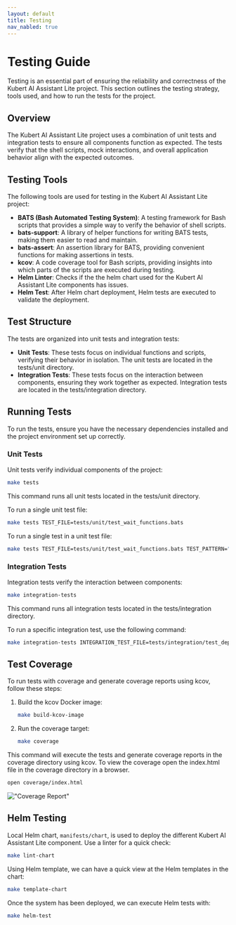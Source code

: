 ```yaml
---
layout: default
title: Testing
nav_nabled: true
---
```


# Testing Guide

Testing is an essential part of ensuring the reliability and correctness of the Kubert AI Assistant Lite project. This section outlines the testing strategy, tools used, and how to run the tests for the project.

## Overview

The Kubert AI Assistant Lite project uses a combination of unit tests and integration tests to ensure all components function as expected. The tests verify that the shell scripts, mock interactions, and overall application behavior align with the expected outcomes.

## Testing Tools

The following tools are used for testing in the Kubert AI Assistant Lite project:

- **BATS (Bash Automated Testing System)**: A testing framework for Bash scripts that provides a simple way to verify the behavior of shell scripts.
- **bats-support**: A library of helper functions for writing BATS tests, making them easier to read and maintain.
- **bats-assert**: An assertion library for BATS, providing convenient functions for making assertions in tests.
- **kcov**: A code coverage tool for Bash scripts, providing insights into which parts of the scripts are executed during testing.
- **Helm Linter**: Checks if the the helm chart used for the Kubert AI Assistant Lite components has issues.
- **Helm Test**: After Helm chart deployment, Helm tests are executed to validate the deployment.

## Test Structure

The tests are organized into unit tests and integration tests:

- **Unit Tests**: These tests focus on individual functions and scripts, verifying their behavior in isolation. The unit tests are located in the tests/unit directory.
- **Integration Tests**: These tests focus on the interaction between components, ensuring they work together as expected. Integration tests are located in the tests/integration directory.

## Running Tests

To run the tests, ensure you have the necessary dependencies installed and the project environment set up correctly.

### Unit Tests

Unit tests verify individual components of the project:

```bash
make tests
```

This command runs all unit tests located in the tests/unit directory.

<div id="make-tests"></div>
<script>
    AsciinemaPlayer.create('/kubert-assistant-lite/assets/terminal/make-tests.cast', document.getElementById('make-tests'),{
           poster: 'npt:1'
        });
</script>

To run a single unit test file:

```bash
make tests TEST_FILE=tests/unit/test_wait_functions.bats
```

<div id="make-tests-one-file"></div>
<script>
    AsciinemaPlayer.create('/kubert-assistant-lite/assets/terminal/make-tests-one-file.cast', document.getElementById('make-tests-one-file'),{
           poster: 'npt:1'
        });
</script>

To run a single test in a unit test file:

```bash
make tests TEST_FILE=tests/unit/test_wait_functions.bats TEST_PATTERN="wait_for_nodes should succeed when all nodes are ready"
```

<div id="make-tests-one-file-one-test"></div>
<script>
    AsciinemaPlayer.create('/kubert-assistant-lite/assets/terminal/make-tests-one-file-one-test.cast', document.getElementById('make-tests-one-file-one-test'),{
           poster: 'npt:1'
        });
</script>

### Integration Tests

Integration tests verify the interaction between components:

```bash
make integration-tests
```

<div id="make-tests-integration"></div>
<script>
    AsciinemaPlayer.create('/kubert-assistant-lite/assets/terminal/make-tests-integration.cast', document.getElementById('make-tests-integration'),{
           poster: 'npt:1'
        });
</script>

This command runs all integration tests located in the tests/integration directory.

To run a specific integration test, use the following command:

```bash
make integration-tests INTEGRATION_TEST_FILE=tests/integration/test_deploy_application.bats
```

<div id="make-tests-integration-one-file"></div>
<script>
    AsciinemaPlayer.create('/kubert-assistant-lite/assets/terminal/make-tests-integration-one-file.cast', document.getElementById('make-tests-integration-one-file'), {
           poster: 'npt:1'
        });
</script>

## Test Coverage

To run tests with coverage and generate coverage reports using kcov, follow these steps:

1. Build the kcov Docker image:

    ```bash
    make build-kcov-image
    ```

    <div id="build-kcov-image"></div>
    <script>
        AsciinemaPlayer.create('/kubert-assistant-lite/assets/terminal/build-kcov-image.cast', document.getElementById('build-kcov-image'),{
           poster: 'npt:1'
        });
    </script>

2. Run the coverage target:

    ```bash
    make coverage
    ```

    <div id="make-coverage"></div>
    <script>
        AsciinemaPlayer.create('/kubert-assistant-lite/assets/terminal/make-coverage.cast', document.getElementById('make-coverage'),{
           poster: 'npt:1'
        });
    </script>

This command will execute the tests and generate coverage reports in the coverage directory using kcov. To view the coverage open the index.html file in the coverage directory in a browser.

```bash
open coverage/index.html
```

!["Coverage Report"](/kubert-assistant-lite/assets/images/coverage-report.png "Coverage Report")

## Helm Testing

Local Helm chart, `manifests/chart`, is used to deploy the different Kubert AI Assistant Lite component. Use a linter for a quick check:

```bash
make lint-chart
```
<div id="lint-chart"></div>
<script>
    AsciinemaPlayer.create('/kubert-assistant-lite/assets/terminal/lint-chart.cast', document.getElementById('lint-chart'),{
        poster: 'npt:1'
    });
</script>

Using Helm template, we can have a quick view at the Helm templates in the chart:

```bash
make template-chart
```

<div id="template-chart"></div>
<script>
    AsciinemaPlayer.create('/kubert-assistant-lite/assets/terminal/template-chart.cast', document.getElementById('template-chart'),{
        poster: 'npt:1'
    });
</script>

Once the system has been deployed, we can execute Helm tests with:

```bash
make helm-test
```

<div id="helm-tests"></div>
<script>
    AsciinemaPlayer.create('/kubert-assistant-lite/assets/terminal/helm-tests.cast', document.getElementById('helm-tests'),{
        poster: 'npt:1'
    });
</script>
